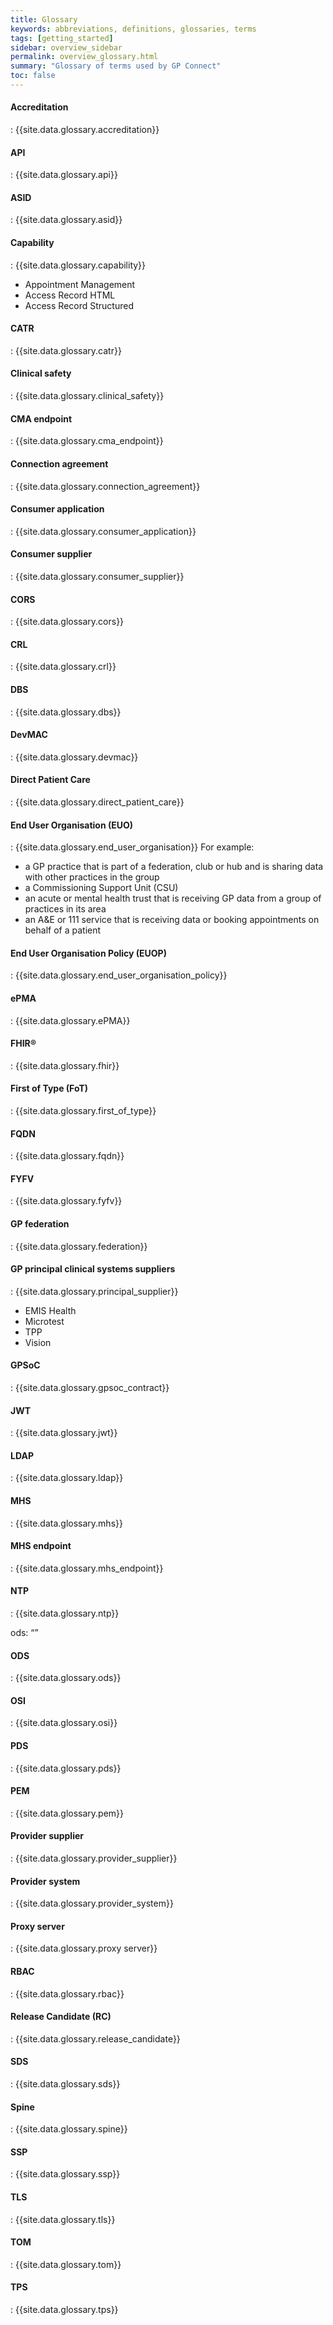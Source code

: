```yaml
---
title: Glossary
keywords: abbreviations, definitions, glossaries, terms
tags: [getting_started]
sidebar: overview_sidebar
permalink: overview_glossary.html
summary: "Glossary of terms used by GP Connect"
toc: false
---
```


#### Accreditation
: {{site.data.glossary.accreditation}}

#### API
: {{site.data.glossary.api}}

#### ASID
: {{site.data.glossary.asid}}

#### Capability
: {{site.data.glossary.capability}}
-	Appointment Management
-	Access Record HTML
-	Access Record Structured

#### CATR
: {{site.data.glossary.catr}}

#### Clinical safety
: {{site.data.glossary.clinical_safety}}

#### CMA endpoint
: {{site.data.glossary.cma_endpoint}}

#### Connection agreement
: {{site.data.glossary.connection_agreement}}

#### Consumer application
: {{site.data.glossary.consumer_application}}

#### Consumer supplier
: {{site.data.glossary.consumer_supplier}}

#### CORS
: {{site.data.glossary.cors}}

#### CRL
: {{site.data.glossary.crl}}

#### DBS
: {{site.data.glossary.dbs}}

#### DevMAC
: {{site.data.glossary.devmac}}

#### Direct Patient Care
: {{site.data.glossary.direct_patient_care}}

#### End User Organisation (EUO)
: {{site.data.glossary.end_user_organisation}}
For example:
-	a GP practice that is part of a federation, club or hub and is sharing data with other practices in the group
-	a Commissioning Support Unit (CSU)
-	an acute or mental health trust that is receiving GP data from a group of practices in its area
-	an A&E or 111 service that is receiving data or booking appointments on behalf of a patient

#### End User Organisation Policy (EUOP)
: {{site.data.glossary.end_user_organisation_policy}}

#### ePMA
: {{site.data.glossary.ePMA}}

#### FHIR&reg;
: {{site.data.glossary.fhir}}

#### First of Type (FoT)
: {{site.data.glossary.first_of_type}}

#### FQDN
: {{site.data.glossary.fqdn}}

#### FYFV
: {{site.data.glossary.fyfv}}

#### GP federation
: {{site.data.glossary.federation}}

#### GP principal clinical systems suppliers
: {{site.data.glossary.principal_supplier}}
-	EMIS Health
-	Microtest
-	TPP
-	Vision

#### GPSoC
: {{site.data.glossary.gpsoc_contract}}

#### JWT
: {{site.data.glossary.jwt}}

#### LDAP
: {{site.data.glossary.ldap}}

#### MHS
: {{site.data.glossary.mhs}}

#### MHS endpoint
: {{site.data.glossary.mhs_endpoint}}

#### NTP
: {{site.data.glossary.ntp}}

ods: “”
#### ODS
: {{site.data.glossary.ods}}

#### OSI
: {{site.data.glossary.osi}}

#### PDS
: {{site.data.glossary.pds}}

#### PEM
: {{site.data.glossary.pem}}

#### Provider supplier
: {{site.data.glossary.provider_supplier}}

#### Provider system
: {{site.data.glossary.provider_system}}

#### Proxy server
: {{site.data.glossary.proxy server}}

#### RBAC
: {{site.data.glossary.rbac}}

#### Release Candidate (RC)
: {{site.data.glossary.release_candidate}}

#### SDS
: {{site.data.glossary.sds}}

#### Spine
: {{site.data.glossary.spine}}

#### SSP
: {{site.data.glossary.ssp}}

#### TLS
: {{site.data.glossary.tls}}

#### TOM
: {{site.data.glossary.tom}}

#### TPS
: {{site.data.glossary.tps}}



